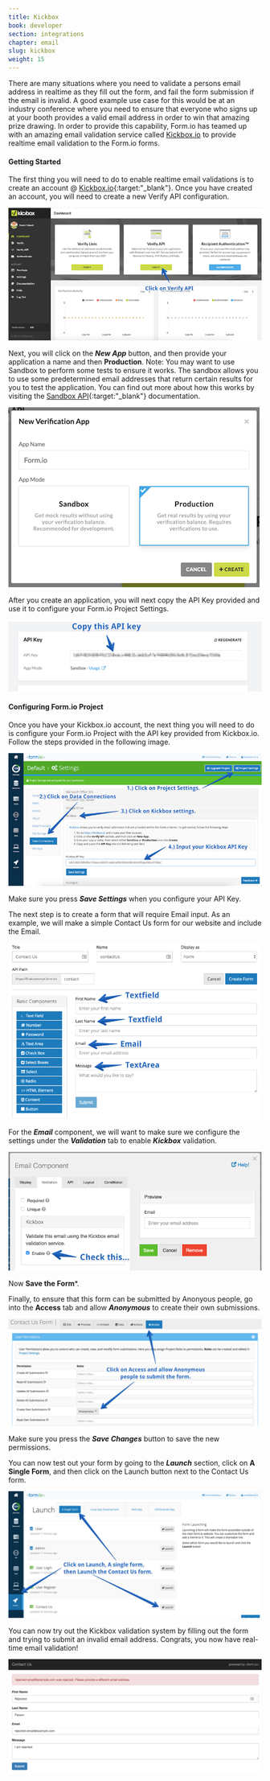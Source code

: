 ```yaml
---
title: Kickbox
book: developer
section: integrations
chapter: email
slug: kickbox
weight: 15
---
```

There are many situations where you need to validate a persons email address in realtime as they fill out the form, and fail the form submission if the email is invalid. A good example use case for this would be at an industry conference where you need to ensure that everyone who signs up at your booth provides a valid email address in order to win that amazing prize drawing. In order to provide this capability, Form.io has teamed up with an amazing email validation service called [Kickbox.io](https://kickbox.io) to provide realtime email validation to the Form.io forms.

#### Getting Started
The first thing you will need to do to enable realtime email validations is to create an account @ [Kickbox.io](https://kickbox.io){:target:"_blank"}. Once you have created an account, you will need to create a new Verify API configuration.

![](/assets/img/integrations/kickbox/kickbox-verify.png)

Next, you will click on the ***New App*** button, and then provide your application a name and then **Production**. Note: You may want to use Sandbox to perform some tests to ensure it works. The sandbox allows you to use some predetermined email addresses that return certain results for you to test the application. You can find out more about how this works by visiting the [Sandbox API](http://docs.kickbox.io/docs/sandbox-api){:target:"_blank"} documentation.

![](/assets/img/integrations/kickbox/kickbox-newapp.png)

After you create an application, you will next copy the API Key provided and use it to configure your Form.io Project Settings.

![](/assets/img/integrations/kickbox/kickbox-apikey.png)

#### Configuring Form.io Project
Once you have your Kickbox.io account, the next thing you will need to do is configure your Form.io Project with the API key provided from Kickbox.io. Follow the steps provided in the following image.

![](/assets/img/integrations/kickbox/kickbox-settings.png)

Make sure you press ***Save Settings*** when you configure your API Key.

The next step is to create a form that will require Email input. As an example, we will make a simple Contact Us form for our website and include the Email.

![](/assets/img/integrations/kickbox/kickbox-form.png)

For the ***Email*** component, we will want to make sure we configure the settings under the ***Validation*** tab to enable ***Kickbox*** validation.

![](/assets/img/integrations/kickbox/kickbox-emailcomp.png)

Now **Save the Form***.

Finally, to ensure that this form can be submitted by Anonyous people, go into the **Access** tab and allow ***Anonymous*** to create their own submissions.

![](/assets/img/integrations/kickbox/kickbox-formperms.png)

Make sure you press the ***Save Changes*** button to save the new permissions.

You can now test out your form by going to the ***Launch*** section, click on **A Single Form**, and then click on the Launch button next to the Contact Us form.

![](/assets/img/integrations/kickbox/kickbox-launch.png)

You can now try out the Kickbox validation system by filling out the form and trying to submit an invalid email address. Congrats, you now have real-time email validation!

![](/assets/img/integrations/kickbox/kickbox-liveform.png)
